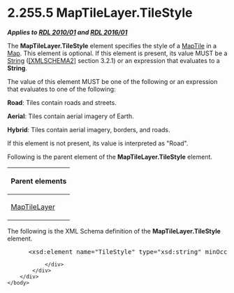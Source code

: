 <html dir="LTR" xmlns:mshelp="http://msdn.microsoft.com/mshelp" xmlns:ddue="http://ddue.schemas.microsoft.com/authoring/2003/5" xmlns:xlink="http://www.w3.org/1999/xlink" xmlns:tool="http://www.microsoft.com/tooltip">
    <head>
        <meta http-equiv="Content-Type" content="text/html; CHARSET=utf-8"></meta>
        <meta name="save" content="history"></meta>
        <title>2.255.5 MapTileLayer.TileStyle</title>
        <xml>
            <mshelp:toctitle title="2.255.5 MapTileLayer.TileStyle"></mshelp:toctitle>
            <mshelp:rltitle title="[MS-RDL]: MapTileLayer.TileStyle"></mshelp:rltitle>
            <mshelp:keyword index="A" term="6f0eac1c-18ff-45b9-b177-56959ddf4e7d"></mshelp:keyword>
            <mshelp:attr name="DCSext.ContentType" value="open specification"></mshelp:attr>
            <mshelp:attr name="AssetID" value="6f0eac1c-18ff-45b9-b177-56959ddf4e7d"></mshelp:attr>
            <mshelp:attr name="TopicType" value="kbRef"></mshelp:attr>
            <mshelp:attr name="DCSext.Title" value="[MS-RDL]: MapTileLayer.TileStyle" />
        </xml>
    </head>
    <body>
        <div id="header">
            <h1 class="heading">2.255.5 MapTileLayer.TileStyle</h1>
        </div>
        <div id="mainSection">
            <div id="mainBody">
                <div id="allHistory" class="saveHistory"></div>
                <div id="sectionSection0" class="section" name="collapseableSection">
                    

<p><b><i>Applies to </i></b><a href="3428e690-a348-4ec7-8a6a-8efb42d2cdee.htm"><b><i>RDL 2010/01</i></b></a><b><i>
and </i></b><a href="52ce3983-2bfc-4e72-9359-42aaf5fe4509.htm"><b><i>RDL 2016/01</i></b></a></p>

<p>The <b>MapTileLayer.TileStyle</b> element specifies the
style of a <a href="46a1e077-3d67-4b7c-a652-c36b724dfc28.htm">MapTile</a> in a
<a href="fd166dd8-6772-4507-b3f6-50a2b7cfd6ac.htm">Map</a>. This element is
optional. If this element is present, its value MUST be a <a href="1ed81ef3-a683-45e3-aaad-bd2bbe71bc3d.htm">String</a> (<a href="https://go.microsoft.com/fwlink/?LinkId=90610">[XMLSCHEMA2]</a> section
3.2.1) or an expression that evaluates to a <b>String</b>. </p>

<p>The value of this element MUST be one of the following or an
expression that evaluates to one of the following:</p>

<p><b>Road</b>: Tiles contain roads and streets.</p>

<p><b>Aerial</b>: Tiles contain aerial imagery of Earth.</p>

<p><b>Hybrid</b>: Tiles contain aerial imagery, borders,
and roads.</p>

<p>If this element is not present, its value is interpreted as
&quot;Road&quot;. </p>

<p>Following is the parent element of the <b>MapTileLayer.TileStyle</b>
element.</p>

<table>
 <thead>
  <tr>
   <th>
   <p>Parent elements</p>
   </th>
  </tr>
 </thead>
 <tr>
  <td>
  <p><a href="32cf17dc-a986-43fd-b7ce-8cb2429e565f.htm">MapTileLayer</a></p>
  </td>
 </tr>
</table>

<p>The following is the XML Schema definition of the <b>MapTileLayer.TileStyle</b>
element.</p>

<dl>
<dd>
<div><pre> &lt;xsd:element name=&quot;TileStyle&quot; type=&quot;xsd:string&quot; minOccurs=&quot;0&quot; /&gt;
</pre></div>
</dd></dl>


                </div>
            </div>
        </div>
    </body>
</html>